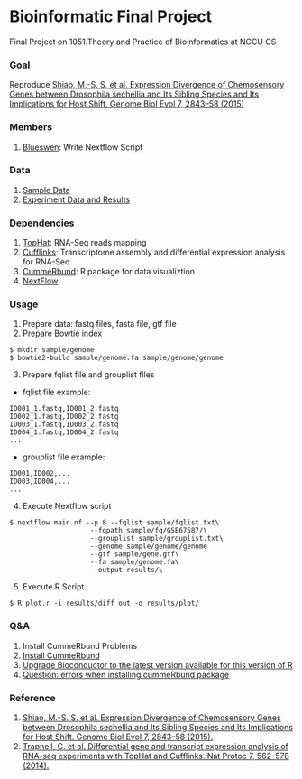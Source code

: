 # Bioinformatic Final Project
Final Project on 1051.​Theory and Practice of Bioinformatics at NCCU CS

### Goal
Reproduce [Shiao, M.-S. S. et al. Expression Divergence of Chemosensory Genes between Drosophila sechellia and Its Sibling Species and Its Implications for Host Shift. Genome Biol Evol 7, 2843–58 (2015)](https://www.ncbi.nlm.nih.gov/pubmed/26430061)

### Members
1. [Blueswen](https://github.com/Blueswen): Write Nextflow Script

### Data
1. [Sample Data]()
2. [Experiment Data and Results]()

### Dependencies
1. [TopHat](https://ccb.jhu.edu/software/tophat/index.shtml): RNA-Seq reads mapping
2. [Cufflinks](http://cole-trapnell-lab.github.io/cufflinks/): Transcriptome assembly and differential expression analysis for RNA-Seq
3. [CummeRbund](http://compbio.mit.edu/cummeRbund/): R package for data visualiztion
4. [NextFlow](https://www.nextflow.io/)

### Usage
1. Prepare data: fastq files, fasta file, gtf file
2. Prepare Bowtie index
  ```
  $ mkdir sample/genome
  $ bowtie2-build sample/genome.fa sample/genome/genome
  ```
3. Prepare fqlist file and grouplist files
  * fqlist file example:
  ```
  ID001_1.fastq,ID001_2.fastq
  ID002_1.fastq,ID002_2.fastq
  ID003_1.fastq,ID003_2.fastq
  ID004_1.fastq,ID004_2.fastq
  ...
  ```
  * grouplist file example:
  ```
  ID001,ID002,...
  ID003,ID004,...
  ...
  ```
4. Execute Nextflow script
  ```
  $ nextflow main.nf --p 8 --fqlist sample/fqlist.txt\
                      --fqpath sample/fq/GSE67587/\
                      --grouplist sample/grouplist.txt\
                      --genome sample/genome/genome
                      --gtf sample/gene.gtf\
                      --fa sample/genome.fa\
                      --output results/\
  ```
5. Execute R Script
  ```
  $ R plot.r -i results/diff_out -o results/plot/
  ```

### Q&A
1. Install CummeRbund Problems
  1. [Install  CummeRbund](https://bioconductor.org/packages/release/bioc/html/cummeRbund.html)
  2. [Upgrade Bioconductor to the latest version available for this version of R](https://rdrr.io/bioc/BiocInstaller/man/BiocUpgrade.html)
  3. [Question: errors when installing cummeRbund package](https://support.bioconductor.org/p/61555/)

### Reference
1. [Shiao, M.-S. S. et al. Expression Divergence of Chemosensory Genes between Drosophila sechellia and Its Sibling Species and Its Implications for Host Shift. Genome Biol Evol 7, 2843–58 (2015).](https://www.ncbi.nlm.nih.gov/pubmed/26430061)
2. [Trapnell, C. et al. Differential gene and transcript expression analysis of RNA-seq experiments with TopHat and Cufflinks. Nat Protoc 7, 562–578 (2014).](http://www.nature.com/nprot/journal/v7/n3/full/nprot.2012.016.html)
